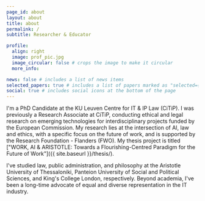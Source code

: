```yaml
---
page_id: about
layout: about
title: about
permalink: /
subtitle: Researcher & Educator

profile:
  align: right
  image: prof_pic.jpg
  image_circular: false # crops the image to make it circular
  more_info: 

news: false # includes a list of news items
selected_papers: true # includes a list of papers marked as "selected={true}"
social: true # includes social icons at the bottom of the page
---
```

 

I'm a PhD Candidate at the KU Leuven Centre for IT &amp; IP Law (CiTiP). I was previously a Research Associate at CiTiP, conducting ethical and legal research on emerging technologies for interdisciplinary projects funded by the European Commission. My research lies at the intersection of AI, law and ethics, with a specific focus on the future of work, and is supported by the Research Foundation - Flanders (FWO). My thesis project is titled ["WORK, AI & ARISTOTLE: Towards a Flourishing-Centred Paradigm for the Future of Work"]({{ site.baseurl }}/thesis/).

I've studied law, public administration, and philosophy at the Aristotle University of Thessaloniki, Panteion University of Social and Political Sciences, and King's College London, respectively. Beyond academia, I've been a long-time advocate of equal and diverse representation in the IT industry.  
